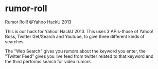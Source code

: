 rumor-roll
==========

Rumor Roll! @Yahoo HackU 2013


This is our hack for Yahoo! HackU 2013. This uses 3 APIs-those of Yahoo! Boss, Twitter Get/Search and Youtube, to give three different kinds of searches.

The "Web Search" gives you rumors about the keyword you enter, the "Twitter Feed" gives you live feed from twitter related to that keyword and the third performs search for video rumors.
